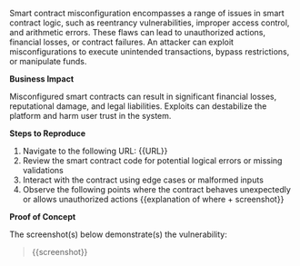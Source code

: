 Smart contract misconfiguration encompasses a range of issues in smart contract logic, such as reentrancy vulnerabilities, improper access control, and arithmetic errors. These flaws can lead to unauthorized actions, financial losses, or contract failures. An attacker can exploit misconfigurations to execute unintended transactions, bypass restrictions, or manipulate funds.

**Business Impact**  

Misconfigured smart contracts can result in significant financial losses, reputational damage, and legal liabilities. Exploits can destabilize the platform and harm user trust in the system.

**Steps to Reproduce**

1. Navigate to the following URL: {{URL}}
1. Review the smart contract code for potential logical errors or missing validations
1. Interact with the contract using edge cases or malformed inputs
1. Observe the following points where the contract behaves unexpectedly or allows unauthorized actions {{explanation of where + screenshot}}  

**Proof of Concept**

The screenshot(s) below demonstrate(s) the vulnerability:
>
> {{screenshot}}
